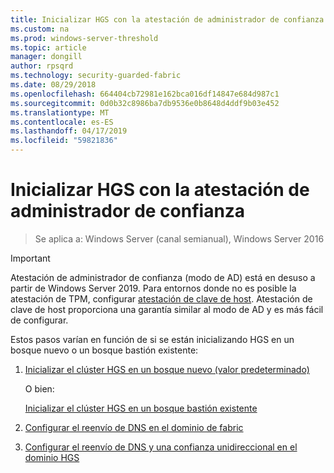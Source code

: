 ```yaml
---
title: Inicializar HGS con la atestación de administrador de confianza
ms.custom: na
ms.prod: windows-server-threshold
ms.topic: article
manager: dongill
author: rpsqrd
ms.technology: security-guarded-fabric
ms.date: 08/29/2018
ms.openlocfilehash: 664404cb72981e162bca016df14847e684d987c1
ms.sourcegitcommit: 0d0b32c8986ba7db9536e0b8648d4ddf9b03e452
ms.translationtype: MT
ms.contentlocale: es-ES
ms.lasthandoff: 04/17/2019
ms.locfileid: "59821836"
---
```

# <a name="initialize-hgs-using-admin-trusted-attestation"></a>Inicializar HGS con la atestación de administrador de confianza

>Se aplica a: Windows Server (canal semianual), Windows Server 2016

>[!IMPORTANT]
>Atestación de administrador de confianza (modo de AD) está en desuso a partir de Windows Server 2019. Para entornos donde no es posible la atestación de TPM, configurar [atestación de clave de host](guarded-fabric-initialize-hgs-key-mode.md). Atestación de clave de host proporciona una garantía similar al modo de AD y es más fácil de configurar. 


Estos pasos varían en función de si se están inicializando HGS en un bosque nuevo o un bosque bastión existente:

1. [Inicializar el clúster HGS en un bosque nuevo (valor predeterminado)](guarded-fabric-initialize-hgs-ad-mode-default.md)

   O bien:

   [Inicializar el clúster HGS en un bosque bastión existente](guarded-fabric-initialize-hgs-ad-mode-bastion.md)

2. [Configurar el reenvío de DNS en el dominio de fabric](guarded-fabric-configuring-fabric-dns.md)

3. [Configurar el reenvío de DNS y una confianza unidireccional en el dominio HGS](guarded-fabric-configure-dns-forwarding-and-trust.md)



